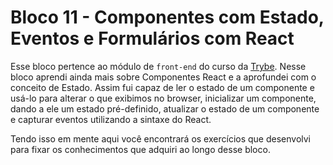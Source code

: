 # Bloco 11 - Componentes com Estado, Eventos e Formulários com React

Esse bloco pertence ao módulo de `front-end` do curso da [Trybe](https://www.betrybe.com/). Nesse bloco aprendi ainda mais sobre Componentes React e a aprofundei com o conceito de Estado. Assim fui capaz de ler o estado de um componente e usá-lo para alterar o que exibimos no browser, inicializar um componente, dando a ele um estado pré-definido, atualizar o estado de um componente e capturar eventos utilizando a sintaxe do React.

Tendo isso em mente aqui você encontrará os exercícios que desenvolvi para fixar os conhecimentos que adquiri ao longo desse bloco.
